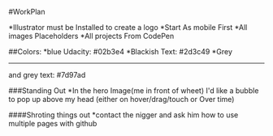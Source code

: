 #WorkPlan

*Illustrator must be Installed to create a logo
*Start As mobile First
*All images Placeholders
*All projects From CodePen

##Colors:
*blue Udacity: #02b3e4
*Blackish Text: #2d3c49
*Grey <hr> and grey text: #7d97ad

###Standing Out
*In the hero Image(me in front of wheet) I'd like a bubble to pop up above my head (either on hover/drag/touch or Over time) 

####Shroting things out
*contact the nigger and ask him how to use multiple pages with github
